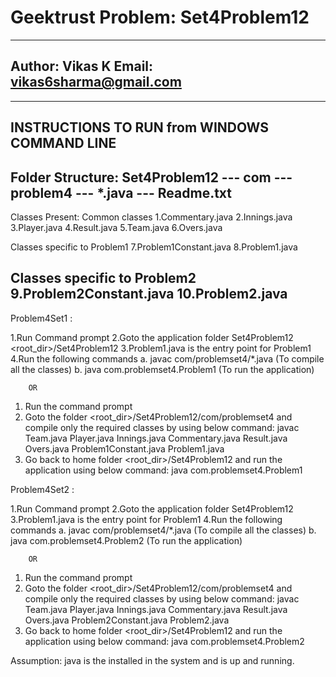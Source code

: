 # Geektrust Problem: Set4Problem12

-----------------------------------------------------------------
Author: Vikas K
Email: vikas6sharma@gmail.com
------------------------------------------------------------------
------------------------------------------------------------------
INSTRUCTIONS TO RUN from WINDOWS COMMAND LINE
------------------------------------------------------------------
Folder Structure:
Set4Problem12 --- com --- problem4 --- *.java
	      --- Readme.txt
------------------------------------------------------------------
Classes Present:
Common classes
1.Commentary.java
2.Innings.java
3.Player.java
4.Result.java
5.Team.java
6.Overs.java

Classes specific to Problem1
7.Problem1Constant.java
8.Problem1.java

Classes specific to Problem2
9.Problem2Constant.java
10.Problem2.java
------------------------------------------------------------------

Problem4Set1 :

1.Run Command prompt
2.Goto the application folder Set4Problem12 <root_dir>/Set4Problem12
3.Problem1.java is the entry point for Problem1
4.Run the following commands
 a. javac com/problemset4/*.java   (To compile all the classes)
 b. java com.problemset4.Problem1   (To run the application)

		OR

1. Run the command prompt
2. Goto the folder <root_dir>/Set4Problem12/com/problemset4 and compile only the required classes by using below command:
   javac Team.java Player.java Innings.java Commentary.java Result.java Overs.java Problem1Constant.java Problem1.java
3. Go back to home folder <root_dir>/Set4Problem12 and run the application using below command:
   java com.problemset4.Problem1 


Problem4Set2 :

1.Run Command prompt
2.Goto the application folder Set4Problem12
3.Problem1.java is the entry point for Problem1
4.Run the following commands
 a. javac com/problemset4/*.java   (To compile all the classes)
 b. java com.problemset4.Problem2   (To run the application)

		OR

1. Run the command prompt
2. Goto the folder <root_dir>/Set4Problem12/com/problemset4 and compile only the required classes by using below command:
   javac Team.java Player.java Innings.java Commentary.java Result.java Overs.java Problem2Constant.java Problem2.java
3. Go back to home folder <root_dir>/Set4Problem12 and run the application using below command:
   java com.problemset4.Problem2


Assumption: java is the installed in the system and is up and running.
